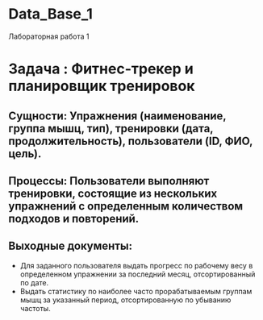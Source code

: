 # Data_Base_1
Лабораторная работа 1
# Задача : Фитнес-трекер и планировщик тренировок
## Сущности: Упражнения (наименование, группа мышц, тип), тренировки (дата, продолжительность), пользователи (ID, ФИО, цель).

## Процессы: Пользователи выполняют тренировки, состоящие из нескольких упражнений с определенным количеством подходов и повторений.

## Выходные документы:
  - Для заданного пользователя выдать прогресс по рабочему весу в определенном упражнении за последний месяц, отсортированный по дате.
  - Выдать статистику по наиболее часто прорабатываемым группам мышц за указанный период, отсортированную по убыванию частоты.

   
